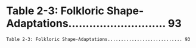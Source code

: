 # Table 2-3: Folkloric Shape-Adaptations............................ 93

```
Table 2-3: Folkloric Shape-Adaptations............................ 93
```
